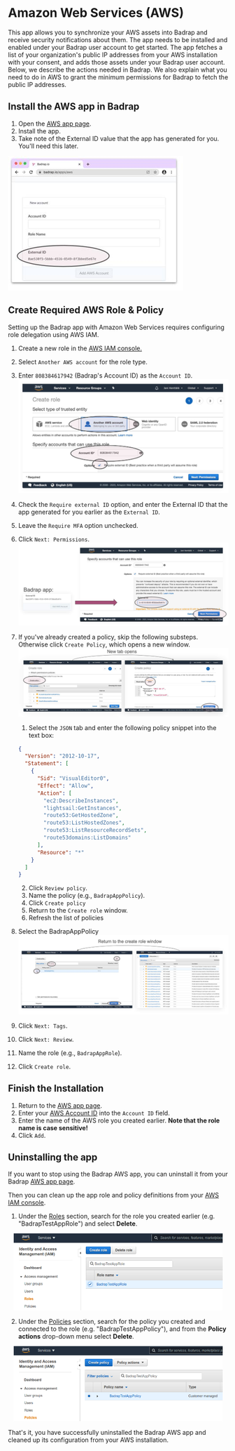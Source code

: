 # Amazon Web Services (AWS)

This app allows you to synchronize your AWS assets into Badrap and receive security notifications about them. The app needs to be installed and enabled under your Badrap user account to get started. The app fetches a list of your organization's public IP addresses from your AWS installation with your consent, and adds those assets under your Badrap user account. Below, we describe the actions needed in Badrap. We also explain what you need to do in AWS to grant the minimum permissions for Badrap to fetch the public IP addresses.


## Install the AWS app in Badrap

1. Open the [AWS app page](https://badrap.io/apps/aws).
1. Install the app.
1. Take note of the External ID value that the app has generated for you. You'll need this later.

![External Id](./aws-external-id.jpg)

## Create Required AWS Role & Policy

Setting up the Badrap app with Amazon Web Services requires configuring role delegation using AWS IAM.

1. Create a new role in the [AWS IAM console.](https://console.aws.amazon.com/iam/home#/roles)
2. Select `Another AWS account` for the role type.
3. Enter `808384617942` (Badrap's Account ID) as the `Account ID`.
![Another AWS Acocount](./aws-another-aws-account.jpg)

4. Check the `Require external ID` option, and enter the External ID that the app generated for you earlier as the `External ID`.
5. Leave the `Require MFA` option unchecked.
6. Click `Next: Permissions`.
![External Id](./aws-external-id2.jpg)

7. If you've already created a policy, skip the following substeps. Otherwise click `Create Policy`, which opens a new window.
![Create Policy](./aws-create-policy.jpg)

   1. Select the `JSON` tab and enter the following policy snippet into the text box:

   ```json
   {
     "Version": "2012-10-17",
     "Statement": [
       {
         "Sid": "VisualEditor0",
         "Effect": "Allow",
         "Action": [
           "ec2:DescribeInstances",
           "lightsail:GetInstances",
           "route53:GetHostedZone",
           "route53:ListHostedZones",
           "route53:ListResourceRecordSets",
           "route53domains:ListDomains"
         ],
         "Resource": "*"
       }
     ]
   }
   ```
   
   2. Click `Review policy`.
   3. Name the policy (e.g., `BadrapAppPolicy`).
   4. Click `Create policy`
   5. Return to the `Create role` window.
   6. Refresh the list of policies
8. Select the BadrapAppPolicy
![Create Policy](./aws-return.jpg)

9. Click `Next: Tags`.
10. Click `Next: Review`.
11. Name the role (e.g., `BadrapAppRole`).
12. Click `Create role`.

## Finish the Installation

1. Return to the [AWS app page](https://badrap.io/apps/aws).
1. Enter your [AWS Account ID](https://console.aws.amazon.com/billing/home?#/account) into the `Account ID` field.
1. Enter the name of the AWS role you created earlier. **Note that the role name is case sensitive!**
1. Click `Add`.

## Uninstalling the app

If you want to stop using the Badrap AWS app, you can uninstall it from your Badrap [AWS app page](https://badrap.io/apps/aws). 

Then you can clean up the app role and policy definitions from your [AWS IAM console](https://console.aws.amazon.com/iam/home#/roles). 

1. Under the [Roles](https://console.aws.amazon.com/iam/home#/roles) section, search for the role you created earlier (e.g. "BadrapTestAppRole") and select **Delete**. 

<div style="text-align: center;">
   <img src="./aws-90-delete-role.png" style="max-width: 95%; width: 480px;" />
</div>

2. Under the [Policies](https://console.aws.amazon.com/iam/home#/policies) section, search for the policy you created and connected to the role (e.g. "BadrapTestAppPolicy"), and from the **Policy actions** drop-down menu select **Delete**. 

<div style="text-align: center;">
   <img src="./aws-92-delete-policy.png" style="max-width: 95%; width: 480px;" />
</div>

That's it, you have successfully uninstalled the Badrap AWS app and cleaned up its configuration from your AWS installation.
